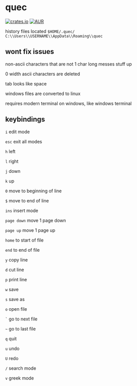 # quec
[![crates.io](https://img.shields.io/crates/v/quec.svg)](https://crates.io/crates/quec) [![AUR](https://img.shields.io/aur/version/quec.svg)](https://aur.archlinux.org/packages/quec/)

history files located ``$HOME/.quec/`` ``C:\\Users\\USERNAME\\AppData\\Roaming\\quec``
## wont fix issues
non-ascii characters that are not 1 char long messes stuff up

0 width ascii characters are deleted

tab looks like space

windows files are converted to linux

requires modern terminal on windows, like windows terminal
## keybindings
``i`` edit mode

``esc`` exit all modes

``h`` left

``l`` right

``j`` down

``k`` up

``0`` move to beginning of line

``$`` move to end of line

``ins`` insert mode

``page down`` move 1 page down

``page up`` move 1 page up

``home`` to start of file

``end`` to end of file

``y`` copy line

``d`` cut line

``p`` print line

``w``  save

``s`` save as

``o`` open file

`` ` ``  go to next file

``~`` go to last file

``q``  quit

``u``  undo

``U``  redo

``/`` search mode

``v`` greek mode